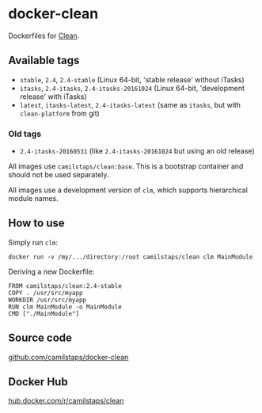 # docker-clean

Dockerfiles for [Clean](http://clean.cs.ru.nl).

## Available tags

* `stable`, `2.4`, `2.4-stable` (Linux 64-bit, 'stable release' without iTasks)
* `itasks`, `2.4-itasks`, `2.4-itasks-20161024` (Linux 64-bit, 'development
  release' with iTasks)
* `latest`, `itasks-latest`, `2.4-itasks-latest` (same as `itasks`, but with
  `clean-platform` from git)

### Old tags

* `2.4-itasks-20160531` (like `2.4-itasks-20161024` but using an old release)

All images use `camilstaps/clean:base`. This is a bootstrap container and
should not be used separately.

All images use a development version of `clm`, which supports hierarchical
module names.

## How to use

Simply run `clm`:

```
docker run -v /my/.../directory:/root camilstaps/clean clm MainModule
```

  
Deriving a new Dockerfile:

```
FROM camilstaps/clean:2.4-stable
COPY . /usr/src/myapp
WORKDIR /usr/src/myapp
RUN clm MainModule -o MainModule
CMD ["./MainModule"]
```

## Source code

[github.com/camilstaps/docker-clean](https://github.com/camilstaps/docker-clean)

## Docker Hub

[hub.docker.com/r/camilstaps/clean](https://hub.docker.com/r/camilstaps/clean)
